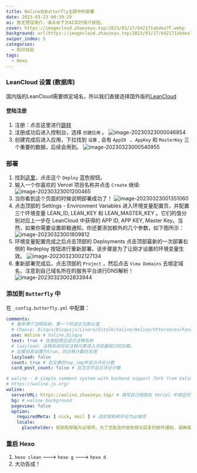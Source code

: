 ```yaml
---
title: Waline在Butterfly主题中的部署
date: 2023-03-23 00:39:29
ai: 暂无预设简介，请点击下方AI实时简介按钮。
cover: https://imagecloud.zhaozeyu.top/2023/03/27/642171abdea7f.webp
background: url(https://imagecloud.zhaozeyu.top/2023/03/27/642171abdea7f.webp)
swiper_index: 5
categories:
  - 知识经验
tags:
  - Hexo
---
```


### LeanCloud 设置 (数据库)

国内版的LeanCloud需要绑定域名，所以我们直接选择国外版的[LeanCloud](https://console.leancloud.app/)

#### 登陆注册

1. 注册：点击这里进行[跳转](https://console.leancloud.app/register)
2. 注册成功后进入控制台，选择 `创建应用` 。
   ![image-20230323000046854](https://imagecloud.zhaozeyu.top/2023/03/23/641b262fe6f65.png)
3. 创建完成后进入应用，下拉找到 `设置` , 会有 `AppID ` 、`AppKey` 和 `MasterKey` 三个重要的数据，后续会用到。
   ![image-20230323000540955](https://imagecloud.zhaozeyu.top/2023/03/23/641b2755ef64c.png)

### 部署

1. 找到[这里](https://waline.js.org/guide/get-started/#vercel-%E9%83%A8%E7%BD%B2-%E6%9C%8D%E5%8A%A1%E7%AB%AF)，点击这个 `Deploy` 蓝色按钮。
2. 输入一个你喜欢的 Vercel 项目名称并点击 `Create` 继续:
   ![image-20230323001200465](https://imagecloud.zhaozeyu.top/2023/03/23/641b28d1d1811.png)
3. 当你看到这个页面的时候说明部署成功了！
   ![image-20230323001351060](https://imagecloud.zhaozeyu.top/2023/03/23/641b294021265.png)
4. 点击顶部的 Settings - Environment Variables 进入环境变量配置页，并配置三个环境变量 LEAN_ID, LEAN_KEY 和 LEAN_MASTER_KEY 。它们的值分别对应上一步在 LeanCloud 中获得的 APP ID, APP KEY, Master Key。当然，如果你需要设置邮箱通知，你还要添加额外的几个参数，如下图所示：
   ![image-20230323001809812](https://imagecloud.zhaozeyu.top/2023/03/23/641b2a42ee789.png)
5. 环境变量配置完成之后点击顶部的 Deployments 点击顶部最新的一次部署右侧的 Redeploy 按钮进行重新部署。该步骤是为了让刚才设置的环境变量生效。
   ![image-20230323002127134](https://imagecloud.zhaozeyu.top/2023/03/23/641b2b084cfd5.png)
6. 重新部署完成后，点击顶部的 `Project` ，然后点击 `View Domains` 去绑定域名，注意到自己域名所在的服务平台进行DNS解析！
   ![image-20230323002833944](https://imagecloud.zhaozeyu.top/2023/03/23/641b2cb3170c7.png)

### 添加到 `Butterfly` 中

在 `_config.butterfly.yml` 中配置：

```yaml
comments:
  # 最多两个注释系统，第一个将显示为默认值
  # Choose: Disqus/Disqusjs/Livere/Gitalk/Valine/Waline/Utterances/Facebook Comments/Twikoo/Giscus/Remark42/Artalk
  use: Waline # Valine,Disqus
  text: true # 在按钮旁边显示注释名称
  # lazyload: 注释系统将在注释元素进入浏览器视口时加载。
  # 如果将其设置为true，则注释计数将无效
  lazyload: false
  count: true # 在文章的top_img中显示评论计数
  card_post_count: false # 在主页中显示评论计数

# waline - A simple comment system with backend support fork from Valine
# https://waline.js.org/
waline:
  serverURL: https://waline.zhaozeyu.top/ # 填写自己刚刚在 Vercel 中绑定的域名
  bg: # waline background
  pageview: false
  option:
    requiredMeta: [ nick, mail ] # 选定昵称和评论为必填项
    locale:
      placeholder: 昵称和邮箱为必填项，为了您能及时收到相关回复的邮件通知，请确保邮箱的正确性！ # 内容区提示
```

### 重启 Hexo

1. `hexo clean` --->  `hexo g` ---> `hexo d`
2. 大功告成！

